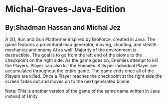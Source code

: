 # Michal-Graves-Java-Edition
## By:Shadman Hassan and Michal Jez

A 2D, Run and Gun Platformer inspired by BroForce, created in Java. The game features a procedural map generator, moving, shooting, and stealth mechanics and enemy AI as well. Majority of the environment is destructible. The goal is to go from the left end of the biome to the checkpoint on the right side. As the game goes on, Enemies attempt to kill the Players. Player can also kill the Enemies. Kills per individual Player are accumulated throughout the entire game. The game ends once all of the Players are killed. Once a Player reaches the checkpoint at the right side the screen fades out and moves on to the next generated biome.

Note: This is another version of the game of the same name written in Java instead of Unity

